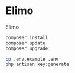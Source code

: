 # Elimo
Elimo

```bash
composer install
composer update
composer upgrade

cp .env.example .env
php artisan key:generate
```